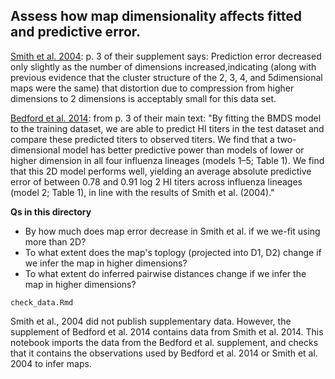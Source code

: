 ## Assess how map dimensionality affects fitted and predictive error.

[Smith et al. 2004](https://www-science-org.proxy.uchicago.edu/doi/10.1126/science.1097211?url_ver=Z39.88-2003&rfr_id=ori:rid:crossref.org&rfr_dat=cr_pub%20%200pubmed):
p. 3 of their supplement says:
Prediction error decreased only slightly as the number of dimensions increased,indicating (along with previous evidence that the cluster structure of the 2, 3, 4, and 5dimensional maps were the same) that distortion due to compression from higher dimensions to 2 dimensions is acceptably small for this data set.

[Bedford et al. 2014](https://elifesciences.org/articles/01914):
from p. 3 of their main text:
"By fitting the BMDS model to the training dataset, we are able to predict HI titers in the test dataset and compare these predicted titers to observed titers. We find that a two-dimensional model has better predictive power than models of lower or higher dimension in all four influenza lineages (models 1–5; Table 1). We find that this 2D model performs well, yielding an average absolute predictive error of between 0.78 and 0.91 log 2 HI titers across influenza lineages (model 2; Table 1), in line with the results of Smith et al. (2004)."

**Qs in this directory**

* By how much does map error decrease in Smith et al. if we we-fit using more than 2D?
* To what extent does the map's toplogy (projected into D1, D2) change if we infer the map in higher dimensions?
* To what extent do inferred pairwise distances change if we infer the map in higher dimensions?


`check_data.Rmd`

Smith et al., 2004 did not publish supplementary data.
However, the supplement of Bedford et al. 2014 contains data from Smith et al. 2014. 
This notebook imports the data from the Bedford et al. supplement, and checks that it contains the observations used by Bedford et al. 2014 or Smith et al. 2004 to infer maps.


